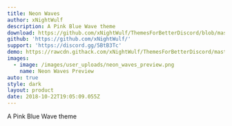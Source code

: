 ```yaml
---
title: Neon Waves
author: xNightWulf
description: A Pink Blue Wave theme
download: https://github.com/xNightWulf/ThemesForBetterDiscord/blob/master/NeonWaves.theme.css
github: 'https://github.com/xNightWulf/'
support: 'https://discord.gg/5BtB3Tc'
demo: https://rawcdn.githack.com/xNightWulf/ThemesForBetterDiscord/master/NeonWaves.theme.css
images:
  - image: /images/user_uploads/neon_waves_preview.png
    name: Neon Waves Preview
auto: true
style: dark
layout: product
date: 2018-10-22T19:05:09.055Z
---
```

A Pink Blue Wave theme